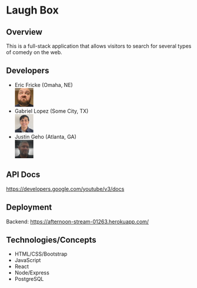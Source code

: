 # Laugh Box

## Overview
This is a full-stack application that allows visitors to search for several types of comedy on the web. 

## Developers
- Eric Fricke (Omaha, NE) <br> <img src="./src/components/about/derp.jpg" alt="Eric Pic" width="50px">
- Gabriel Lopez (Some City, TX) <br> <img src="./src/components/about/linkedinPictureReal.JPG" alt="Gabriel Pic" width="50px">
- Justin Geho (Atlanta, GA) <br> <img src="./src/components/about/JustinPic.jpg" alt="Justin Pic" width="50px">


## API Docs
https://developers.google.com/youtube/v3/docs

## Deployment

Backend: https://afternoon-stream-01263.herokuapp.com/


## Technologies/Concepts
- HTML/CSS/Bootstrap
- JavaScript
- React
- Node/Express
- PostgreSQL
